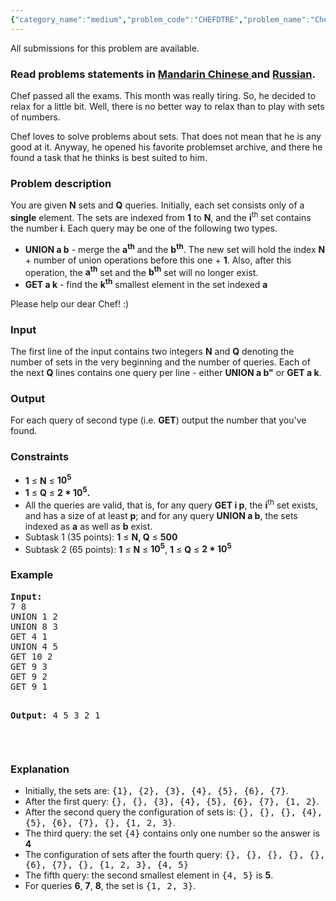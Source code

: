 ```yaml
---
{"category_name":"medium","problem_code":"CHEFDTRE","problem_name":"Chef and Sets","languages_supported":{"0":"ADA","1":"ASM","2":"BASH","3":"BF","4":"C","5":"C99 strict","6":"CAML","7":"CLOJ","8":"CLPS","9":"CPP 4.3.2","10":"CPP 4.9.2","11":"CPP14","12":"CS2","13":"D","14":"ERL","15":"FORT","16":"FS","17":"GO","18":"HASK","19":"ICK","20":"ICON","21":"JAVA","22":"JS","23":"LISP clisp","24":"LISP sbcl","25":"LUA","26":"NEM","27":"NICE","28":"NODEJS","29":"PAS fpc","30":"PAS gpc","31":"PERL","32":"PERL6","33":"PHP","34":"PIKE","35":"PRLG","36":"PYPY","37":"PYTH","38":"PYTH 3.4","39":"RUBY","40":"SCALA","41":"SCM chicken","42":"SCM guile","43":"SCM qobi","44":"ST","45":"TCL","46":"TEXT","47":"WSPC"},"max_timelimit":1,"source_sizelimit":50000,"problem_author":"furko","problem_tester":"xcwgf666","date_added":"26-06-2015","tags":{"0":"data","1":"furko","2":"ltime25","3":"medium","4":"order","5":"treap"},"editorial_url":"http://discuss.codechef.com/problems/CHEFDTRE","time":{"view_start_date":1435480200,"submit_start_date":1435480200,"visible_start_date":1435480200,"end_date":1735669800},"layout":"problem"}
---
```

<span class="solution-visible-txt">All submissions for this problem are available.</span><h3> Read problems statements in <a target="_blank" href="http://www.codechef.com/download/translated/LTIME25/mandarin/CHEFDTRE.pdf">Mandarin Chinese </a> and <a target="_blank" href="http://www.codechef.com/download/translated/LTIME25/russian/CHEFDTRE.pdf">Russian</a>.</h3>
<p>Chef passed all the exams. This month was really tiring. So, he decided to relax for a little bit. Well, there is no better way to relax than to play with sets of numbers.</p>
<p>Chef loves to solve problems about sets. That does not mean that he is any good at it. Anyway, he opened his favorite problemset archive, and there he found a task that he thinks is best suited to him. </p>
<h3>Problem description</h3>
<p>You are given <b>N</b> sets and <b>Q</b> queries. Initially, each set consists only of a <b>single</b> element. The sets are indexed from <b>1</b> to <b>N</b>, and the <b>i</b><sup>th</sup> set contains the number <b>i</b>. Each query may be one of the following two types.</p>
<p><ul>
<li><b>UNION a b</b> - merge the <b>a<sup>th</sup></b> and the <b>b<sup>th</sup></b>. The new set will hold the index <b>N</b> + number of union operations before this one + <b>1</b>. Also, after this operation, the <b>a<sup>th</sup></b> set and the <b>b<sup>th</sup></b> set will no longer exist.</li>
<li><b>GET a k</b> - find the <b>k<sup>th</sup></b> smallest element in the set indexed <b>a</b></li>
</ul>
</p>
<p>Please help our dear Chef! :)</p>
<h3>Input</h3>
<p>The first line of the input contains two integers <b>N</b> and <b>Q</b> denoting the number of sets in the very beginning and the number of queries. Each of the next <b>Q</b> lines contains one query per line - either <b>UNION a b"</b> or <b>GET a k</b>.</p>
<h3>Output</h3>
<p>For each query of second type (i.e. <b>GET</b>) output the number that you've found.</p>
<h3>Constraints</h3>
<p><ul>
<li><b>1</b> ≤ <b>N</b> ≤ <b>10<sup>5</sup></b></li>
<li><b>1</b> ≤ <b>Q</b> ≤ <b>2 * 10<sup>5</sup>.</b></li>
<li>All the queries are valid, that is, for any query <b>GET i p</b>, the <b>i</b><sup>th</sup> set exists, and has a size of at least <b>p</b>; and for any query <b>UNION a b</b>, the sets indexed as <b>a</b> as well as <b>b</b> exist.</li>
<li>Subtask 1 (35 points): <b>1</b> ≤ <b>N, Q</b> ≤ <b>500</b></li>
<li>Subtask 2 (65 points): <b>1</b> ≤ <b>N</b> ≤ <b>10<sup>5</sup></b>, <b>1</b> ≤ <b>Q</b> ≤ <b>2 * 10<sup>5</sup></b></li>
</ul>
</p>
<h3>Example</h3>
<pre><b>Input:</b>
<tt>7 8
UNION 1 2
UNION 8 3
GET 4 1
UNION 4 5
GET 10 2
GET 9 3
GET 9 2
GET 9 1</tt>

<b>Output:</b>
<tt>4
5
3
2
1</tt>
</pre><p> </p>
<h3>Explanation</h3>
<p><ul>
<li>Initially, the sets are: <tt>{1}, {2}, {3}, {4}, {5}, {6}, {7}</tt>.</li>
<li>After the first query: <tt>{}, {}, {3}, {4}, {5}, {6}, {7}, {1, 2}</tt>. </li>
<li>After the second query the configuration of sets is: <tt>{}, {}, {}, {4}, {5}, {6}, {7}, {}, {1, 2, 3}</tt>.</li>
<li>The third query: the set <tt>{4}</tt> contains only one number so the answer is <b>4</b></li>
<li>The configuration of sets after the fourth query: <tt>{}, {}, {}, {}, {}, {6}, {7}, {}, {1, 2, 3}, {4, 5}</tt></li>
<li>The fifth query: the second smallest element in <tt>{4, 5}</tt> is <b>5</b>.</li>
<li>For queries <b>6</b>, <b>7</b>, <b>8</b>, the set is <tt>{1, 2, 3}</tt>. </li>
</ul>
</p>
